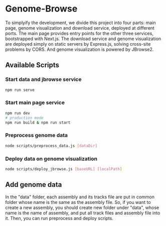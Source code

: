 # Genome-Browse

To simplyify the development, we divide this project into four parts: main page, genome visualization and download service, deployed at different ports. The main page provides entry points for the other three services, bootstrapped with Next.js. The download service and genome visualization are deployed simply on static servers by Express.js, solving cross-site problems by CORS. And genome visualization is powered by JBrowse2.

## Available Scripts

### Start data and jbrowse service
```sh 
npm run serve
```

### Start main page service
```sh
npm run dev
# production mode
npm run build & npm run start
```

### Preprocess genome data
```sh
node scripts/preprocess_data.js [dataDir]
```

### Deploy data on genome visualization
```sh
node scripts/deploy_jbrowse.js [baseURL] [localPath]
```

## Add genome data
In the "data" folder, each assembly and its tracks file are put in common folder whose name is the same as the assembly file. So, if you want to create a new assembly, you should create new folder under "data", whose name is the name of assembly, and put all track files and assembly file into it. Then, you can run preprocess and deploy scripts.